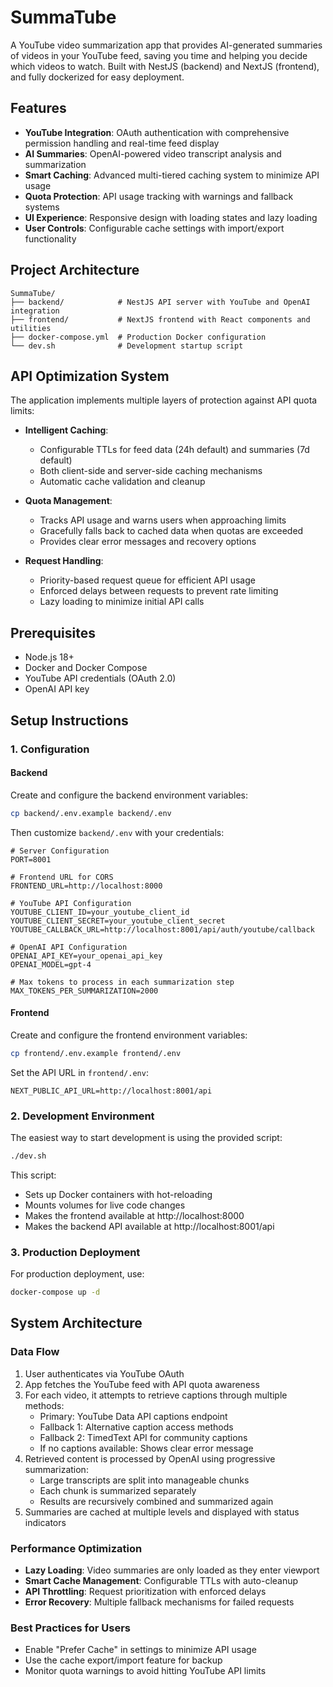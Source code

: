 # SummaTube

A YouTube video summarization app that provides AI-generated summaries of videos in your YouTube feed, saving you time and helping you decide which videos to watch. Built with NestJS (backend) and NextJS (frontend), and fully dockerized for easy deployment.

## Features

- **YouTube Integration**: OAuth authentication with comprehensive permission handling and real-time feed display
- **AI Summaries**: OpenAI-powered video transcript analysis and summarization
- **Smart Caching**: Advanced multi-tiered caching system to minimize API usage
- **Quota Protection**: API usage tracking with warnings and fallback systems
- **UI Experience**: Responsive design with loading states and lazy loading
- **User Controls**: Configurable cache settings with import/export functionality

## Project Architecture

```
SummaTube/
├── backend/            # NestJS API server with YouTube and OpenAI integration
├── frontend/           # NextJS frontend with React components and utilities
├── docker-compose.yml  # Production Docker configuration
└── dev.sh              # Development startup script
```

## API Optimization System

The application implements multiple layers of protection against API quota limits:

- **Intelligent Caching**:

  - Configurable TTLs for feed data (24h default) and summaries (7d default)
  - Both client-side and server-side caching mechanisms
  - Automatic cache validation and cleanup

- **Quota Management**:

  - Tracks API usage and warns users when approaching limits
  - Gracefully falls back to cached data when quotas are exceeded
  - Provides clear error messages and recovery options

- **Request Handling**:
  - Priority-based request queue for efficient API usage
  - Enforced delays between requests to prevent rate limiting
  - Lazy loading to minimize initial API calls

## Prerequisites

- Node.js 18+
- Docker and Docker Compose
- YouTube API credentials (OAuth 2.0)
- OpenAI API key

## Setup Instructions

### 1. Configuration

#### Backend

Create and configure the backend environment variables:

```bash
cp backend/.env.example backend/.env
```

Then customize `backend/.env` with your credentials:

```
# Server Configuration
PORT=8001

# Frontend URL for CORS
FRONTEND_URL=http://localhost:8000

# YouTube API Configuration
YOUTUBE_CLIENT_ID=your_youtube_client_id
YOUTUBE_CLIENT_SECRET=your_youtube_client_secret
YOUTUBE_CALLBACK_URL=http://localhost:8001/api/auth/youtube/callback

# OpenAI API Configuration
OPENAI_API_KEY=your_openai_api_key
OPENAI_MODEL=gpt-4

# Max tokens to process in each summarization step
MAX_TOKENS_PER_SUMMARIZATION=2000
```

#### Frontend

Create and configure the frontend environment variables:

```bash
cp frontend/.env.example frontend/.env
```

Set the API URL in `frontend/.env`:

```
NEXT_PUBLIC_API_URL=http://localhost:8001/api
```

### 2. Development Environment

The easiest way to start development is using the provided script:

```bash
./dev.sh
```

This script:

- Sets up Docker containers with hot-reloading
- Mounts volumes for live code changes
- Makes the frontend available at http://localhost:8000
- Makes the backend API available at http://localhost:8001/api

### 3. Production Deployment

For production deployment, use:

```bash
docker-compose up -d
```

## System Architecture

### Data Flow

1. User authenticates via YouTube OAuth
2. App fetches the YouTube feed with API quota awareness
3. For each video, it attempts to retrieve captions through multiple methods:
   - Primary: YouTube Data API captions endpoint
   - Fallback 1: Alternative caption access methods
   - Fallback 2: TimedText API for community captions
   - If no captions available: Shows clear error message
4. Retrieved content is processed by OpenAI using progressive summarization:
   - Large transcripts are split into manageable chunks
   - Each chunk is summarized separately
   - Results are recursively combined and summarized again
5. Summaries are cached at multiple levels and displayed with status indicators

### Performance Optimization

- **Lazy Loading**: Video summaries are only loaded as they enter viewport
- **Smart Cache Management**: Configurable TTLs with auto-cleanup
- **API Throttling**: Request prioritization with enforced delays
- **Error Recovery**: Multiple fallback mechanisms for failed requests

### Best Practices for Users

- Enable "Prefer Cache" in settings to minimize API usage
- Use the cache export/import feature for backup
- Monitor quota warnings to avoid hitting YouTube API limits
